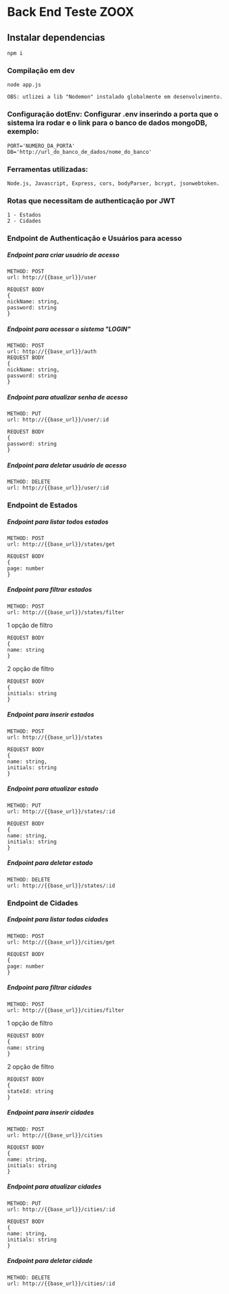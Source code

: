 # Back End Teste ZOOX

## Instalar dependencias
```
npm i
```

### Compilação em dev
```
node app.js 

OBS: utlizei a lib "Nodemon" instalado globalmente em desenvolvimento.

```
### Configuração dotEnv: Configurar .env inserindo a porta que o sistema ira rodar e o link para o banco de dados mongoDB, exemplo:
```
PORT='NUMERO_DA_PORTA'
DB='http://url_do_banco_de_dados/nome_do_banco'
```

### Ferramentas utilizadas:
```
Node.js, Javascript, Express, cors, bodyParser, bcrypt, jsonwebtoken.
```
### Rotas que necessitam de authenticação por JWT
```
1 - Estados
2 - Cidades
```
### Endpoint de Authenticação e Usuários para acesso

##### Endpoint para criar usuário de acesso
```
METHOD: POST
url: http://{{base_url}}/user

REQUEST BODY 
{
nickName: string,
password: string
}

```
##### Endpoint para acessar o sistema "LOGIN"
```
METHOD: POST
url: http://{{base_url}}/auth
REQUEST BODY 
{
nickName: string,
password: string
}
```
##### Endpoint para atualizar senha de acesso
```
METHOD: PUT
url: http://{{base_url}}/user/:id

REQUEST BODY 
{
password: string
}
```
##### Endpoint para deletar usuário de acesso
```
METHOD: DELETE
url: http://{{base_url}}/user/:id
```

### Endpoint de Estados

##### Endpoint para listar todos estados
```
METHOD: POST
url: http://{{base_url}}/states/get

REQUEST BODY 
{
page: number
}

```
##### Endpoint para filtrar estados
```
METHOD: POST
url: http://{{base_url}}/states/filter
```
1 opção de filtro
```
REQUEST BODY 
{
name: string
}
```
2 opção de filtro
```
REQUEST BODY 
{
initials: string
}

```
##### Endpoint para inserir estados
```
METHOD: POST
url: http://{{base_url}}/states

REQUEST BODY 
{
name: string,
initials: string
}
```
##### Endpoint para atualizar estado
```
METHOD: PUT
url: http://{{base_url}}/states/:id

REQUEST BODY 
{
name: string,
initials: string
}
```
##### Endpoint para deletar estado
```
METHOD: DELETE
url: http://{{base_url}}/states/:id

```


### Endpoint de Cidades

##### Endpoint para listar todas cidades
```
METHOD: POST
url: http://{{base_url}}/cities/get

REQUEST BODY 
{
page: number
}

```
##### Endpoint para filtrar cidades
```
METHOD: POST
url: http://{{base_url}}/cities/filter
```
1 opção de filtro
```
REQUEST BODY 
{
name: string
}
```
2 opção de filtro
```
REQUEST BODY 
{
stateId: string
}

```
##### Endpoint para inserir cidades
```
METHOD: POST
url: http://{{base_url}}/cities

REQUEST BODY 
{
name: string,
initials: string
}
```
##### Endpoint para atualizar cidades
```
METHOD: PUT
url: http://{{base_url}}/cities/:id

REQUEST BODY 
{
name: string,
initials: string
}
```
##### Endpoint para deletar cidade
```
METHOD: DELETE
url: http://{{base_url}}/cities/:id

```





